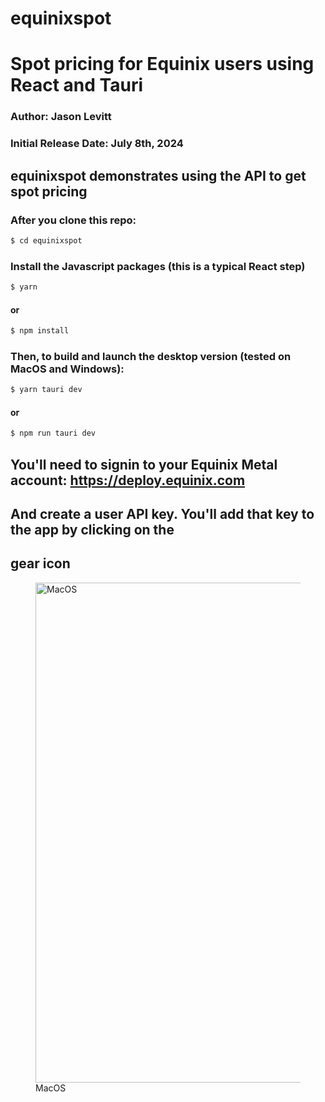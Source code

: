 # equinixspot 
# Spot pricing for Equinix users using React and Tauri

### Author: Jason Levitt
### Initial Release Date: July 8th, 2024

## equinixspot demonstrates using the API to get spot pricing
### After you clone this repo:
 ```sh
$ cd equinixspot
```
### Install the Javascript packages (this is a typical React step)
 ```sh
$ yarn
```
#### or
 ```sh
$ npm install
```

### Then, to build and launch the desktop version (tested on MacOS and Windows):
 ```sh
 $ yarn tauri dev
 ```
#### or
 ```sh
 $ npm run tauri dev
 ```
## You'll need to signin to your Equinix Metal account: https://deploy.equinix.com
## And create a user API key. You'll add that key to the app by clicking on the 
## gear icon

<figure>
    <img src="https://i.imgur.com/BpjQj2t.jpeg" alt="MacOS" width="800"/>
    <figcaption>MacOS</figcaption>
</figure>

